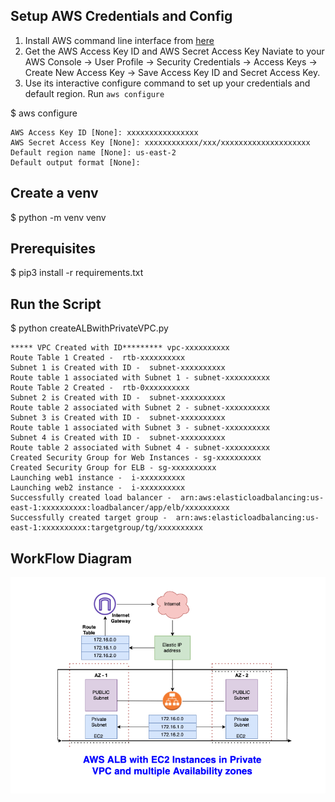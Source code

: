 Setup AWS Credentials and Config
---------------
1. Install AWS command line interface from [here](https://aws.amazon.com/cli/)
2. Get the AWS Access Key ID and AWS Secret Access Key
   Naviate to your AWS Console -> User Profile -> Security Credentials -> Access Keys -> 
                        Create New Access Key -> Save Access Key ID and Secret Access Key.
3. Use its interactive configure command to set up your credentials and default region.
   Run `aws configure`

$ aws configure
```
AWS Access Key ID [None]: xxxxxxxxxxxxxxxx
AWS Secret Access Key [None]: xxxxxxxxxxxx/xxx/xxxxxxxxxxxxxxxxxxxx
Default region name [None]: us-east-2
Default output format [None]:
```

Create a venv 
---------------
$ python -m venv venv

Prerequisites 
----------------
$ pip3 install -r requirements.txt

Run the Script
-----------------
$ python createALBwithPrivateVPC.py

```
***** VPC Created with ID********* vpc-xxxxxxxxxx
Route Table 1 Created -  rtb-xxxxxxxxxx
Subnet 1 is Created with ID -  subnet-xxxxxxxxxx
Route table 1 associated with Subnet 1 - subnet-xxxxxxxxxx
Route Table 2 Created -  rtb-0xxxxxxxxxx
Subnet 2 is Created with ID -  subnet-xxxxxxxxxx
Route table 2 associated with Subnet 2 - subnet-xxxxxxxxxx
Subnet 3 is Created with ID -  subnet-xxxxxxxxxx
Route table 1 associated with Subnet 3 - subnet-xxxxxxxxxx
Subnet 4 is Created with ID -  subnet-xxxxxxxxxx
Route table 2 associated with Subnet 4 - subnet-xxxxxxxxxx
Created Security Group for Web Instances - sg-xxxxxxxxxx
Created Security Group for ELB - sg-xxxxxxxxxx
Launching web1 instance -  i-xxxxxxxxxx
Launching web2 instance -  i-xxxxxxxxxx
Successfully created load balancer -  arn:aws:elasticloadbalancing:us-east-1:xxxxxxxxxx:loadbalancer/app/elb/xxxxxxxxxx
Successfully created target group -  arn:aws:elasticloadbalancing:us-east-1:xxxxxxxxxx:targetgroup/tg/xxxxxxxxxx
```


WorkFlow Diagram
----------------

![WorkFlow](ALB_Workflow.png)
